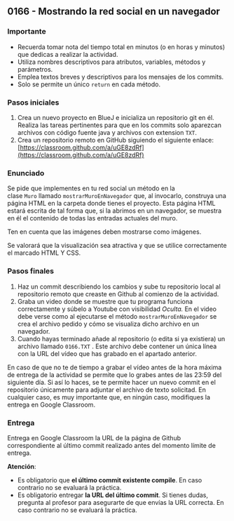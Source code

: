 ## 0166 - Mostrando la red social en un navegador

### **Importante**

- Recuerda tomar nota del tiempo total en minutos (o en horas y minutos) que dedicas a realizar la actividad.
- Utiliza nombres descriptivos para atributos, variables, métodos y parámetros.
- Emplea textos breves y descriptivos para los mensajes de los commits.
- Solo se permite un único `return` en cada método.

### Pasos iniciales

1. Crea un nuevo proyecto en BlueJ e inicializa un repositorio git en él. Realiza las tareas pertinentes para que en los commits solo aparezcan archivos con código fuente java y archivos con extension `TXT`.
2. Crea un repositorio remoto en GitHub siguiendo el siguiente enlace:
[https://classroom.github.com/a/uGE8zdRf](https://classroom.github.com/a/uGE8zdRf)

### Enunciado

Se pide que implementes en tu red social un método en la clase `Muro` llamado `mostrarMuroEnNavegador` que, al invocarlo, construya una página HTML en la carpeta donde tienes el proyecto. Esta página HTML estará escrita de tal forma que, si la abrimos en un navegador, se muestra en él el contenido de todas las entradas actuales del muro.

Ten en cuenta que las imágenes deben mostrarse como imágenes.

Se valorará que la visualización sea atractiva y que se utilice correctamente el marcado HTML Y CSS.

### Pasos finales

1. Haz un commit describiendo los cambios y sube tu repositorio local al repositorio remoto que creaste en Github al comienzo de la actividad.
2. Graba un video donde se muestre que tu programa funciona correctamente y súbelo a Youtube con visibilidad *Oculta.* En el video debe verse como al ejecutarse el método `mostrarMuroEnNavegador` se crea el archivo pedido y cómo se visualiza dicho archivo en un navegador.
3. Cuando hayas terminado añade al repositorio (o edita si ya existiera) un archivo llamado `0166.TXT` . Este archivo debe contener un única línea con la URL del vídeo que has grabado en el apartado anterior. 

  En caso de que no te de tiempo a grabar el vídeo antes de la hora máxima de entrega de la actividad se permite que lo grabes antes de las 23:59 del siguiente día. Si así lo haces, se te permite hacer un nuevo commit en el repositorio únicamente para adjuntar el archivo de texto solicitad. En cualquier caso, es muy importante que, en ningún caso, modifiques la entrega en Google Classroom.

### Entrega

Entrega en Google Classroom la URL de la página de Github correspondiente al último commit realizado antes del momento límite de entrega. 

**Atención**:

- Es obligatorio que **el último commit existente compile**. En caso contrario no se evaluará la práctica.
- Es obligatorio entregar **la URL del último commit**. Si tienes dudas, pregunta al profesor para asegurarte de que envías la URL correcta. En caso contrario no se evaluará la práctica.
